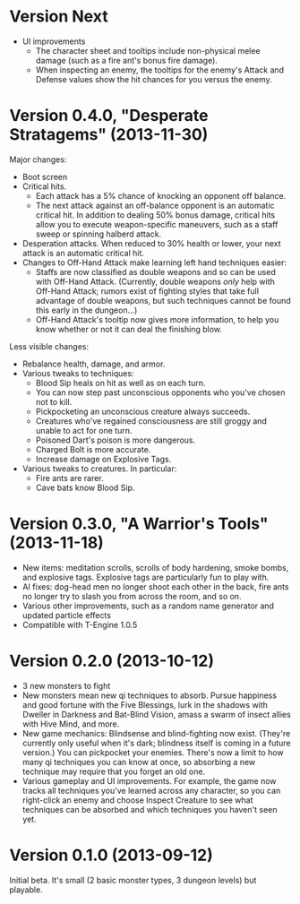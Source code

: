 Version Next
============

* UI improvements
    * The character sheet and tooltips include non-physical melee damage (such as a fire ant's bonus fire damage).
    * When inspecting an enemy, the tooltips for the enemy's Attack and Defense values show the hit chances for you versus the enemy.

Version 0.4.0, "Desperate Stratagems" (2013-11-30)
==================================================

Major changes:

* Boot screen
* Critical hits.
    * Each attack has a 5% chance of knocking an opponent off balance.
    * The next attack against an off-balance opponent is an automatic critical hit. In addition to dealing 50% bonus damage, critical hits allow you to execute weapon-specific maneuvers, such as a staff sweep or spinning halberd attack.
* Desperation attacks. When reduced to 30% health or lower, your next attack is an automatic critical hit.
* Changes to Off-Hand Attack make learning left hand techniques easier:
    * Staffs are now classified as double weapons and so can be used with Off-Hand Attack.  (Currently, double weapons _only_ help with Off-Hand Attack; rumors exist of fighting styles that take full advantage of double weapons, but such techniques cannot be found this early in the dungeon...)
    * Off-Hand Attack's tooltip now gives more information, to help you know whether or not it can deal the finishing blow.

Less visible changes:

* Rebalance health, damage, and armor.
* Various tweaks to techniques:
    * Blood Sip heals on hit as well as on each turn.
    * You can now step past unconscious opponents who you've chosen not to kill.
    * Pickpocketing an unconscious creature always succeeds.
    * Creatures who've regained consciousness are still groggy and unable to act for one turn.
    * Poisoned Dart's poison is more dangerous.
    * Charged Bolt is more accurate.
    * Increase damage on Explosive Tags.
* Various tweaks to creatures.  In particular:
    * Fire ants are rarer.
    * Cave bats know Blood Sip.

Version 0.3.0, "A Warrior's Tools" (2013-11-18)
===============================================

* New items: meditation scrolls, scrolls of body hardening, smoke bombs, and explosive tags. Explosive tags are particularly fun to play with.
* AI fixes: dog-head men no longer shoot each other in the back, fire ants no longer try to slash you from across the room, and so on.
* Various other improvements, such as a random name generator and updated particle effects
* Compatible with T-Engine 1.0.5

Version 0.2.0 (2013-10-12)
==========================

* 3 new monsters to fight
* New monsters mean new qi techniques to absorb. Pursue happiness and good fortune with the Five Blessings, lurk in the shadows with Dweller in Darkness and Bat-Blind Vision, amass a swarm of insect allies with Hive Mind, and more.
* New game mechanics: Blindsense and blind-fighting now exist. (They're currently only useful when it's dark; blindness itself is coming in a future version.) You can pickpocket your enemies. There's now a limit to how many qi techniques you can know at once, so absorbing a new technique may require that you forget an old one.
* Various gameplay and UI improvements. For example, the game now tracks all techniques you've learned across any character, so you can right-click an enemy and choose Inspect Creature to see what techniques can be absorbed and which techniques you haven't seen yet.

Version 0.1.0 (2013-09-12)
==========================

Initial beta. It's small (2 basic monster types, 3 dungeon levels) but playable.


